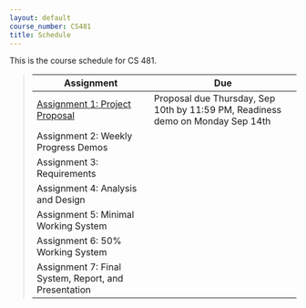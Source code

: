 ```yaml
---
layout: default
course_number: CS481
title: Schedule
---
```


This is the course schedule for CS 481.

> Assignment | Due
> ---------- | ---
> [Assignment 1: Project Proposal](assign/assign01.html) | Proposal due Thursday, Sep 10th by 11:59 PM, Readiness demo on Monday Sep 14th
> Assignment 2: Weekly Progress Demos | 
> Assignment 3: Requirements | 
> Assignment 4: Analysis and Design | 
> Assignment 5: Minimal Working System | 
> Assignment 6: 50% Working System | 
> Assignment 7: Final System, Report, and Presentation | 

<!--
From Fall 2014
----- ----- ----- ----- ----- ----- 
> [Assignment 2: Weekly Progress Demos](assign/assign02.html) | Every Monday except Sep 7th, Sep 14th, Oct 19th
> [Assignment 3: Requirements](assign/assign03.html) | Monday, Sep 15th
> [Assignment 4: Analysis and Design](assign/assign04.html) | Monday, Sep 22nd
> [Assignment 5: Minimal Working System](assign/assign05.html) | Monday, Oct 20th
> [Assignment 6: 50% Working System](assign/assign06.html) | Monday, Nov 10th
> [Assignment 7: Final System, Report, and Presentation](assign/assign07.html) | See assignment description
-->
